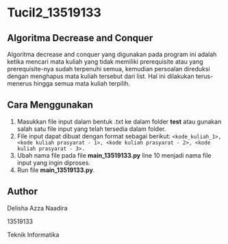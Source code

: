 # Tucil2_13519133

## Algoritma Decrease and Conquer
Algoritma decrease and conquer yang digunakan pada program ini adalah ketika mencari mata kuliah yang tidak memiliki prerequisite atau yang prerequisite-nya sudah terpenuhi semua, kemudian persoalan direduksi dengan menghapus mata kuliah tersebut dari list. Hal ini dilakukan terus-menerus hingga semua mata kuliah terpilih.

## Cara Menggunakan
1. Masukkan file input dalam bentuk .txt ke dalam folder **test** atau gunakan salah satu file input yang telah tersedia dalam folder.
2. File input dapat dibuat dengan format sebagai berikut:
   ```<kode_kuliah_1>, <kode kuliah prasyarat - 1>, <kode kuliah prasyarat - 2>, <kode kuliah prasyarat - 3>.```
3. Ubah nama file pada file **main_13519133.py** line 10 menjadi nama file input yang ingin diproses.
4. Run file **main_13519133.py**.

## Author
Delisha Azza Naadira

13519133

Teknik Informatika
